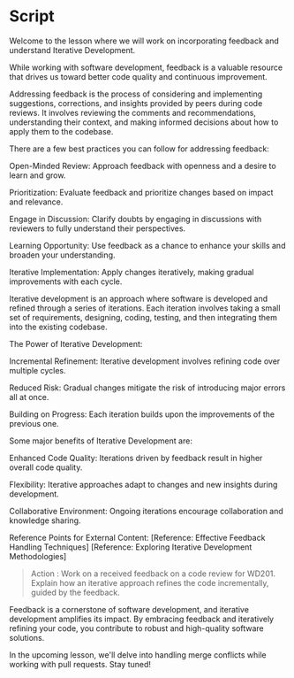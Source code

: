 # Script

Welcome to the lesson where we will work on incorporating feedback and understand Iterative Development.

While working with software development, feedback is a valuable resource that drives us toward better code quality and continuous improvement.

Addressing feedback is the process of considering and implementing suggestions, corrections, and insights provided by peers during code reviews. It involves reviewing the comments and recommendations, understanding their context, and making informed decisions about how to apply them to the codebase.

There are a few best practices you can follow for addressing feedback:

Open-Minded Review: Approach feedback with openness and a desire to learn and grow.

Prioritization: Evaluate feedback and prioritize changes based on impact and relevance.

Engage in Discussion: Clarify doubts by engaging in discussions with reviewers to fully understand their perspectives.

Learning Opportunity: Use feedback as a chance to enhance your skills and broaden your understanding.

Iterative Implementation: Apply changes iteratively, making gradual improvements with each cycle.

Iterative development is an approach where software is developed and refined through a series of iterations. Each iteration involves taking a small set of requirements, designing, coding, testing, and then integrating them into the existing codebase.

The Power of Iterative Development:

Incremental Refinement: Iterative development involves refining code over multiple cycles.

Reduced Risk: Gradual changes mitigate the risk of introducing major errors all at once.

Building on Progress: Each iteration builds upon the improvements of the previous one.

Some major benefits of Iterative Development are:

Enhanced Code Quality: Iterations driven by feedback result in higher overall code quality.

Flexibility: Iterative approaches adapt to changes and new insights during development.

Collaborative Environment: Ongoing iterations encourage collaboration and knowledge sharing.

Reference Points for External Content:
[Reference: Effective Feedback Handling Techniques]
[Reference: Exploring Iterative Development Methodologies]

> Action : Work on a received feedback on a code review for WD201. Explain how an iterative approach refines the code incrementally, guided by the feedback.

Feedback is a cornerstone of software development, and iterative development amplifies its impact. By embracing feedback and iteratively refining your code, you contribute to robust and high-quality software solutions.

In the upcoming lesson, we'll delve into handling merge conflicts while working with pull requests. Stay tuned!